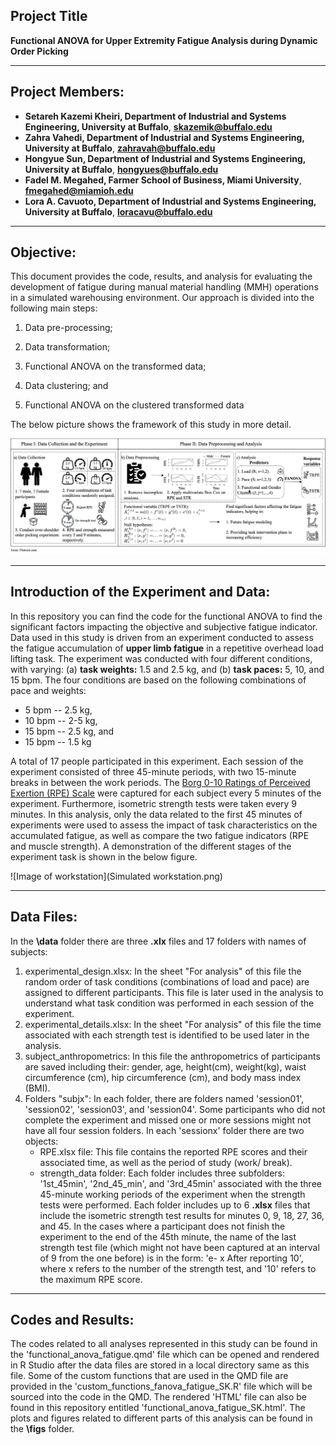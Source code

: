 ## Project Title

**Functional ANOVA for Upper Extremity Fatigue Analysis during Dynamic Order Picking**

--- 

## Project Members:  
- **Setareh Kazemi Kheiri, Department of Industrial and Systems Engineering, University at Buffalo**, **skazemik@buffalo.edu**
- **Zahra Vahedi, Department of Industrial and Systems Engineering, University at Buffalo**, **zahravah@buffalo.edu**
- **Hongyue Sun, Department of Industrial and Systems Engineering, University at Buffalo**, **hongyues@buffalo.edu**
- **Fadel M. Megahed, Farmer School of Business, Miami University**, **fmegahed@miamioh.edu**
- **Lora A. Cavuoto, Department of Industrial and Systems Engineering, University at Buffalo**, **loracavu@buffalo.edu**

---
## Objective:

This document provides the code, results, and analysis for evaluating the development of fatigue during manual material handling (MMH) operations in a simulated warehousing environment. Our approach is divided into the following main steps: 

1. Data pre-processing;

2. Data transformation;

3. Functional ANOVA on the transformed data;

4. Data clustering; and

5. Functional ANOVA on the clustered transformed data

The below picture shows the framework of this study in more detail.

![Image of Framework](FANOVAFlowchart-Page-1.png)

---
## Introduction of the Experiment and Data:
In this repository you can find the code for the functional ANOVA to find the significant factors impacting the objective and subjective fatigue indicator. Data used in this study is driven from an experiment conducted to assess the fatigue accumulation of **upper limb fatigue** in a repetitive overhead load lifting task. The experiment was conducted with four different conditions, with varying: (a) **task weights:** 1.5 and 2.5 kg, and (b) **task paces:** 5, 10, and 15 bpm. The four conditions are based on the following combinations of pace and weights: 

- 5 bpm -- 2.5 kg,   
- 10 bpm -- 2-5 kg,   
- 15 bpm -- 2.5 kg, and   
- 15 bpm -- 1.5 kg 

A total of 17 people participated in this experiment. Each session of the experiment consisted of three 45-minute periods, with two 15-minute breaks in between the work periods. The [Borg 0-10 Ratings of Perceived Exertion (RPE) Scale](https://my.clevelandclinic.org/health/articles/17450-rated-perceived-exertion-rpe-scale) were captured for each subject every 5 minutes of the experiment. Furthermore, isometric strength tests were taken every 9 minutes. In this analysis, only the data related to the first 45 minutes of experiments were used to assess the impact of task characteristics on the accumulated fatigue, as well as compare the two fatigue indicators (RPE and muscle strength). A demonstration of the different stages of the experiment task is shown in the below figure.

![Image of workstation](Simulated workstation.png)

---
## Data Files: 

In the **\data** folder there are three **.xlx** files and 17 folders with names of subjects:
   1. experimental_design.xlsx: In the sheet "For analysis" of this file the random order of task conditions (combinations of load and pace) are assigned to different participants. This file is later used in the analysis to understand what task condition was performed in each session of the experiment. 
   3. experimental_details.xlsx: In the sheet "For analysis" of this file the time associated with each strength test is identified to be used later in the analysis.
   4. subject_anthropometrics: In this file the anthropometrics of participants are saved including their: gender, age, height(cm), weight(kg), waist circumference (cm), hip circumference (cm), and body mass index (BMI).
   5. Folders "subjx": In each folder, there are folders named 'session01', 'session02', 'session03', and 'session04'. Some participants who did not complete the experiment and missed one or more sessions might not have all four session folders. In each 'sessionx' folder there are two objects:
      - RPE.xlsx file: This file contains the reported RPE scores and their associated time, as well as the period of study (work/ break).
      - strength_data folder: Each folder includes three subfolders: '1st_45min', '2nd_45_min', and '3rd_45min' associated with the three 45-minute working periods of the experiment when the strength tests were performed. Each folder includes up to 6 **.xlsx** files that include the isometric strength test results for minutes 0, 9, 18, 27, 36, and 45. In the cases where a participant does not finish the experiment to the end of the 45th minute, the name of the last strength test file (which might not have been captured at an interval of 9 from the one before) is in the form: 'e- x After reporting 10', where x refers to the number of the strength test, and '10' refers to the maximum RPE score.

---
## Codes and Results: 

The codes related to all analyses represented in this study can be found in the 'functional_anova_fatigue.qmd' file which can be opened and rendered in R Studio after the data files are stored in a local directory same as this file. Some of the custom functions that are used in the QMD file are provided in the 'custom_functions_fanova_fatigue_SK.R' file which will be sourced into the code in the QMD. The rendered 'HTML' file can also be found in this repository entitled 'functional_anova_fatigue_SK.html'. The plots and figures related to different parts of this analysis can be found in the **\figs** folder.
